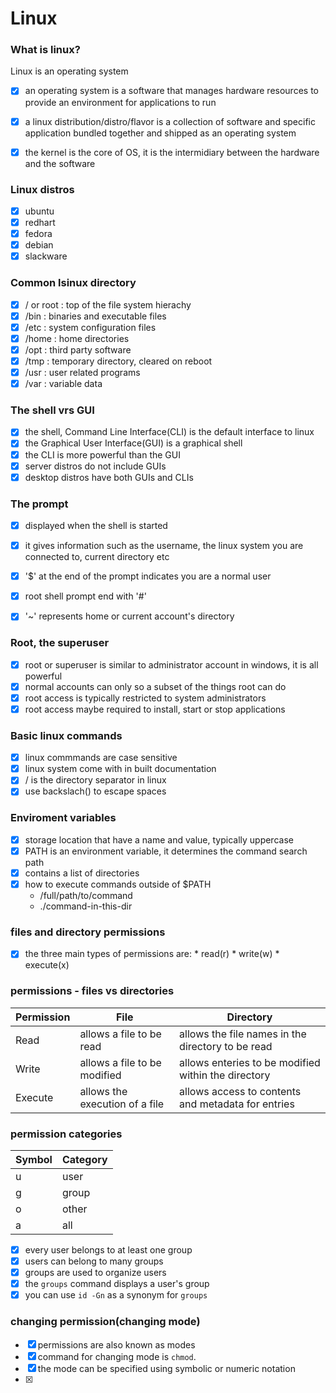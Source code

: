 # Linux

### What is linux?
 
Linux is an operating system

* [x] an operating system is a software that manages hardware resources to provide an environment for applications to run

* [x] a linux distribution/distro/flavor is a collection of software and specific application bundled together and shipped as an operating system

* [x] the kernel is the core of OS, it is the intermidiary between the hardware and the software 

### Linux distros

* [x] ubuntu
* [x] redhart
* [x] fedora
* [x] debian
* [x] slackware

### Common lsinux directory 

* [x] / or root : top of the file system hierachy
* [x] /bin      : binaries and executable files
* [x] /etc      : system configuration files
* [x] /home     : home directories
* [x] /opt      : third party software
* [x] /tmp      : temporary directory, cleared on reboot 
* [x] /usr      : user related programs
* [x] /var      : variable data
     
### The shell vrs GUI

* [x] the shell, Command Line Interface(CLI) is the default interface to linux
* [x] the Graphical User Interface(GUI) is a graphical shell
* [x] the CLI is more powerful than the GUI
* [x] server distros do not include GUIs
* [x] desktop distros have both GUIs and CLIs

### The prompt

* [x] displayed when the shell is started
* [x] it gives information such as the username, the linux system you are connected to, current directory etc
* [x] '$' at the end of the prompt indicates you are a normal user
* [x] root shell prompt end with '#'
* [x] '~' represents home or current account's directory


### Root, the superuser

* [x] root or superuser is similar to administrator account in windows, it is all powerful
* [x] normal accounts can only so a subset of the things root can do
* [x] root access is typically restricted to system administrators
* [x] root access maybe required to install, start or stop applications 

### Basic linux commands

* [x] linux commmands are case sensitive
* [x] linux system come with in built documentation
* [x] / is the directory separator in linux
* [x] use backslach(\) to escape spaces

### Enviroment variables

* [x] storage location that have a name and value, typically uppercase
* [x] PATH is an environment variable, it determines the command search path
* [x] contains a list of directories
* [x] how to execute commands outside of $PATH 
	* /full/path/to/command
	* ./command-in-this-dir

### files and directory permissions

* [x] the three main types of permissions are:
		* read(r)
		* write(w)
		* execute(x)	

### permissions - files vs directories

| Permission | File | Directory |
| ---------- | ---- | --------- |
| Read 		 | allows a file to be read  	 | allows the file names in the directory to be read |
| Write 	 | allows a file to be modified  | allows enteries to be modified within the directory |
| Execute 	 | allows the execution of a file | allows access to contents and metadata for entries |

### permission categories

| Symbol | Category | 
| ------ | -------- |
| u		 | user	 	|
| g		 | group 	|
| o		 | other 	|
| a 	 | all	 	|

* [x] every user belongs to at least one group
* [x] users can belong to many groups
* [x] groups are used to organize users
* [x] the `groups` command displays a user's group
* [x] you can use `id -Gn` as a synonym for `groups`

### changing permission(changing mode)
* [x] permissions are also known as modes
* [x] command for changing mode is `chmod`. 
* [x] the mode can be specified using symbolic or numeric notation
* [x] 












